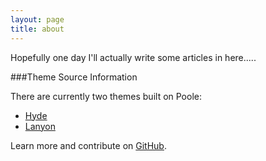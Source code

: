 ```yaml
---
layout: page
title: about
---
```


<p class="message">
  Hopefully one day I'll actually write some articles in here.....
</p>

###Theme Source Information

There are currently two themes built on Poole:

* [Hyde](http://hyde.getpoole.com)
* [Lanyon](http://lanyon.getpoole.com)

Learn more and contribute on [GitHub](https://github.com/poole).